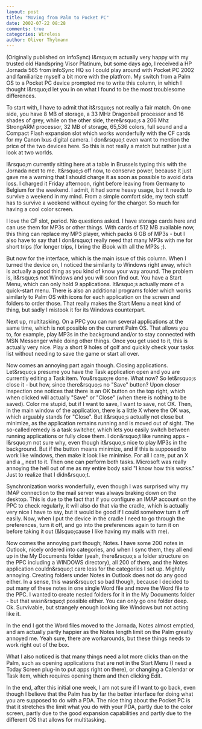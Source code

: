 ```yaml
---
layout: post
title: "Moving from Palm to Pocket PC"
date: 2002-07-22 08:28
comments: true
categories: Wireless
author: Oliver Thylmann
---
```



(Originally published on infoSync) I&amp;rsquo;m actually very happy with my trusted old Handspring Visor Platinum, but some days ago, I received a HP Jornada 565 from infoSync HQ so I could play around with Pocket PC 2002 and familiarize myself a bit more with the platfrom. My switch from a Palm OS to a Pocket PC device prompted me to write this column, in which I thought I&amp;rsquo;d let you in on what I found to be the most troublesome differences.





To start with, I have to admit that it&amp;rsquo;s not really a fair match. On one side, you have 8 MB of storage, a 33 MHz Dragonball processor and 16 shades of grey, while on the other side, there&amp;rsquo;s a 206 Mhz StrongARM processor, 32 MB of storage, 65,536 colors, full sound and a Compact Flash expansion slot which works wonderfully with the CF cards for my Canon Ixus digital camera. I don&amp;rsquo;t even want to mention the price of the two devices here. So this is not really a match but rather just a look at two worlds.

I&amp;rsquo;m currently sitting here at a table in Brussels typing this with the Jornada next to me. It&amp;rsquo;s off now, to conserve power, because it just gave me a warning that I should charge it as soon as possible to avoid data loss. I charged it Friday afternoon, right before leaving from Germany to Belgium for the weekend. I admit, it had some heavy usage, but it needs to survive a weekend in my mind. From a simple comfort side, my tech stuff has to survive a weekend without eyeing for the charger. So much for having a cool color screen.

I love the CF slot, period. No questions asked. I have storage cards here and can use them for MP3s or other things. With cards of 512 MB available now, this thing can replace my MP3 player, which packs 6 GB of MP3s - but I also have to say that I don&amp;rsquo;t really need that many MP3s with me for short trips (for longer trips, I bring the iBook with all the MP3s ;).

But now for the interface, which is the main issue of this column. When I turned the device on, I noticed the similarity to Windows right away, which is actually a good thing as you kind of know your way around. The problem is, it&amp;rsquo;s not Windows and you will soon find out. You have a Start Menu, which can only hold 9 applications. It&amp;rsquo;s actually more of a quick-start menu. There is also an additional programs folder which works similarly to Palm OS with icons for each application on the screen and folders to order those. That really makes the Start Menu a neat kind of thing, but sadly I mistook it for its Windows counterpart.

Next up, multitasking. On a PPC you can run several applications at the same time, which is not possible on the current Palm OS. That allows you to, for example, play MP3s in the background and/or to stay connected with MSN Messenger while doing other things. Once you get used to it, this is actually very nice. Play a short 9 holes of golf and quickly check your tasks list without needing to save the game or start all over. 

Now comes an annoying part again though. Closing applications. Let&amp;rsquo;s presume you have the Task application open and you are currently editing a Task item. You&amp;rsquo;re done. What now? So let&amp;rsquo;s close it - but how, since there&amp;rsquo;s no &quot;Save&quot; button? Upon closer inspection one notices that there is an OK button on the top right, which when clicked will actually &quot;Save&quot; or &quot;Close&quot; (when there is nothing to be saved). Color me stupid, but if I want to save, I want to save, not OK. Then, in the main window of the application, there is a little X where the OK was, which arguably stands for &quot;Close&quot;. But it&amp;rsquo;s actually not close but minimize, as the application remains running and is moved out of sight. The so-called remedy is a task switcher, which lets you easily switch between running applications or fully close them. I don&amp;rsquo;t like running apps - I&amp;rsquo;m not sure why, even though it&amp;rsquo;s nice to play MP3s in the background. But if the button means minimize, and if this is supposed to work like windows, then make it look like minimise. For all I care, put an X and a _ next to it. Then one can perform both tasks. Microsoft was really annoying the hell out of me as my entire body said &quot;I know how this works.&quot; Just to realize that I didn&amp;rsquo;t.

Synchronization works wonderfully, even though I was surprised why my IMAP connection to the mail server was always braking down on the desktop. This is due to the fact that if you configure an IMAP account on the PPC to check regularly, it will also do that via the cradle, which is actually very nice I have to say, but it would be good if I could somehow turn it off easily. Now, when I put the device in the cradle I need to go through the preferences, turn it off, and go into the preferences again to turn it on before taking it out (&amp;lsquo;cause I like having my mails with me).

Now comes the annoying part though; Notes. I have some 200 notes in Outlook, nicely ordered into categories, and when I sync them, they all end up in the My Documents folder (yeah, there&amp;rsquo;s a folder structure on the PPC including a WINDOWS directory), all 200 of them, and the Notes application couldn&amp;rsquo;t care less for the categories I set up. Mightily annoying. Creating folders under Notes in Outlook does not do any good either. In a sense, this wasn&amp;rsquo;t so bad though, because I decided to put many of these notes in one single Word file and move the Word file to the PPC. I wanted to create nested folders for it in the My Documents folder - but that wasn&amp;rsquo;t possible either. You can only go one folder deep. Ok. Survivable, but strangely enough looking like Windows but not acting like it.

In the end I got the Word files moved to the Jornada, Notes almost emptied, and am actually partly happier as the Notes length limit on the Palm greatly annoyed me. Yeah sure, there are workarounds, but these things needs to work right out of the box.

What I also noticed is that many things need a lot more clicks than on the Palm, such as opening applications that are not in the Start Menu (I need a Today Screen plug-in to put apps right on there), or changing a Calendar or Task item, which requires opening them and then clicking Edit.

In the end, after this initial one week, I am not sure if I want to go back, even though I believe that the Palm has by far the better interface for doing what you are supposed to do with a PDA. The nice thing about the Pocket PC is that it stretches the limit what you do with your PDA, partly due to the color screen, partly due to the good expansion capabilities and partly due to the different OS that allows for multitasking.



